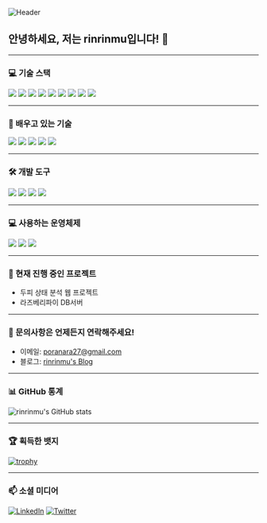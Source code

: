 ![Header](https://yourimageurl.com/banner.png)

## 안녕하세요, 저는 **rinrinmu**입니다! 👋

---

### 💻 기술 스택

<img src="https://img.shields.io/badge/C++-00599C?style=flat-square&logo=C%2B%2B&logoColor=white"/> <img src="https://img.shields.io/badge/Python-3776AB?style=flat-square&logo=Python&logoColor=white"/> <img src="https://img.shields.io/badge/SQLite-003B57?style=flat-square&logo=SQLite&logoColor=white"/> <img src="https://img.shields.io/badge/MySQL-4479A1?style=flat-square&logo=MySQL&logoColor=white"/> <img src="https://img.shields.io/badge/SQLAlchemy-000000?style=flat-square&logo=SQLAlchemy&logoColor=white"/> <img src="https://img.shields.io/badge/FastAPI-009688?style=flat-square&logo=FastAPI&logoColor=white"/> <img src="https://img.shields.io/badge/HTML5-E34F26?style=flat-square&logo=HTML5&logoColor=white"/> <img src="https://img.shields.io/badge/CSS3-1572B6?style=flat-square&logo=CSS3&logoColor=white"/> <img src="https://img.shields.io/badge/Raspberry%20Pi-A22846?style=flat-square&logo=Raspberry%20Pi&logoColor=white"/>

---

### 🌱 배우고 있는 기술

<img src="https://img.shields.io/badge/Node.js-339933?style=flat-square&logo=Node.js&logoColor=white"/> <img src="https://img.shields.io/badge/React-61DAFB?style=flat-square&logo=React&logoColor=black"/> <img src="https://img.shields.io/badge/Java-007396?style=flat-square&logo=Java&logoColor=white"/> <img src="https://img.shields.io/badge/Kotlin-0095D5?style=flat-square&logo=Kotlin&logoColor=white"/> <img src="https://img.shields.io/badge/OpenGL-5586A4?style=flat-square&logo=OpenGL&logoColor=white"/>

---

### 🛠 개발 도구

<img src="https://img.shields.io/badge/PyCharm-000000?style=flat-square&logo=PyCharm&logoColor=white"/> <img src="https://img.shields.io/badge/IntelliJ&nbsp;IDEA-000000?style=flat-square&logo=IntelliJ%20IDEA&logoColor=white"/> <img src="https://img.shields.io/badge/Eclipse&nbsp;IDE-2C2255?style=flat-square&logo=Eclipse%20IDE&logoColor=white"/> <img src="https://img.shields.io/badge/Visual&nbsp;Studio-5C2D91?style=flat-square&logo=Visual%20Studio&logoColor=white"/>

---

### 💻 사용하는 운영체제

<img src="https://img.shields.io/badge/Windows-0078D6?style=flat-square&logo=Windows&logoColor=white"/> <img src="https://img.shields.io/badge/Fedora-294172?style=flat-square&logo=Fedora&logoColor=white"/> <img src="https://img.shields.io/badge/Raspbian-A22846?style=flat-square&logo=Raspberry%20Pi&logoColor=white"/>

---

### 🔭 현재 진행 중인 프로젝트

- 두피 상태 분석 웹 프로젝트
- 라즈베리파이 DB서버 

---

### 💬 문의사항은 언제든지 연락해주세요!

- 이메일: [poranara27@gmail.com](mailto:poranara27@gmail.com)
- 블로그: [rinrinmu's Blog](https://yourblogurl.com)

---

### 📊 GitHub 통계

![rinrinmu's GitHub stats](https://github-readme-stats.vercel.app/api?username=rinrinmu&show_icons=true&theme=tokyonight)

---

### 🏆 획득한 뱃지

[![trophy](https://github-profile-trophy.vercel.app/?username=rinrinmu&theme=onedark)](https://github.com/ryo-ma/github-profile-trophy)

---

### 📫 소셜 미디어

[![LinkedIn](https://img.shields.io/badge/LinkedIn-blue?style=flat-square&logo=linkedin&logoColor=white)](https://www.linkedin.com/in/yourprofile/) [![Twitter](https://img.shields.io/badge/Twitter-blue?style=flat-square&logo=twitter&logoColor=white)](https://twitter.com/yourprofile)
